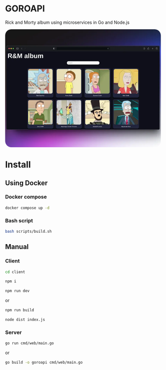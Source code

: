 # GOROAPI 

Rick and Morty album using microservices in Go and Node.js

<style>
    #con-img {
        overflow: hidden;
        border-radius: 20px;
    }
    img {
        border-radius: 20px;
        transform: scale(108%);
        transition: all ease-in-out .2s;
    }
    img:hover {
        transform: scale(100%);
    }
</style>

<div id="con-img">
    <img src=".screenshots/goroapi.webp">
</div>


# Install

## Using Docker

### Docker compose
```sh
docker compose up -d
```

### Bash script
```sh
bash scripts/build.sh
```

## Manual

### Client
```sh
cd client
```
```sh
npm i
```
```sh
npm run dev
```
or
```sh
npm run build
```
```sh
node dist index.js
```

### Server
```sh
go run cmd/web/main.go
```
or
```sh
go build -o goroapi cmd/web/main.go
```